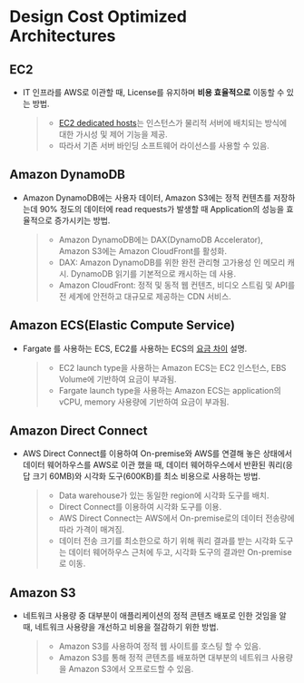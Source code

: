 # Design Cost Optimized Architectures

## EC2

* IT 인프라를 AWS로 이관할 때, License를 유지하며 **비용 효율적으로** 이동할 수 있는 방법.  
    > * [EC2 dedicated hosts](https://aws.amazon.com/ec2/dedicated-hosts/)는 인스턴스가 물리적 서버에 배치되는 방식에 대한 가시성 및 제어 기능을 제공.
    > * 따라서 기존 서버 바인딩 소프트웨어 라이선스를 사용할 수 있음.

## Amazon DynamoDB

* Amazon DynamoDB에는 사용자 데이터, Amazon S3에는 정적 컨텐츠를 저장하는데 90% 정도의 데이터에 read requests가 발생할 때 Application의 성능을 효율적으로 증가시키는 방법.
    > * Amazon DynamoDB에는 DAX(DynamoDB Accelerator), Amazon S3에는 Amazon CloudFront를 활성화.
    > * DAX: Amazon DynamoDB를 위한 완전 관리형 고가용성 인 메모리 캐시. DynamoDB 읽기를 기본적으로 캐시하는 데 사용.
    > * Amazon CloudFront: 정적 및 동적 웹 컨텐츠, 비디오 스트림 및 API를 전 세계에 안전하고 대규모로 제공하는 CDN 서비스.

## Amazon ECS(Elastic Compute Service)

* Fargate 를 사용하는 ECS, EC2를 사용하는 ECS의 [요금 차이](https://aws.amazon.com/ko/ecs/pricing/) 설명.
    > * EC2 launch type을 사용하는 Amazon ECS는 EC2 인스턴스, EBS Volume에 기반하여 요금이 부과됨.
    > * Fargate launch type을 사용하는 Amazon ECS는 application의 vCPU, memory 사용량에 기반하여 요금이 부과됨.

## Amazon Direct Connect

* AWS Direct Connect를 이용하여 On-premise와 AWS를 연결해 놓은 상태에서 데이터 웨어하우스를 AWS로 이관 했을 때, 데이터 웨어하우스에서 반환된 쿼리(응답 크기 60MB)와 시각화 도구(600KB)를 최소 비용으로 사용하는 방법.
    > * Data warehouse가 있는 동일한 region에 시각화 도구를 배치.
    > * Direct Connect를 이용하여 시각화 도구를 이용.
    > * AWS Direct Connect는 AWS에서 On-premise로의 데이터 전송량에 따라 가격이 매겨짐.
    > * 데이터 전송 크기를 최소한으로 하기 위해 쿼리 결과를 받는 시각화 도구는 데이터 웨어하우스 근처에 두고, 시각화 도구의 결과만 On-premise로 이동.

## Amazon S3

* 네트워크 사용량 중 대부분이 애플리케이션의 정적 콘텐츠 배포로 인한 것임을 알 때, 네트워크 사용량을 개선하고 비용을 절감하기 위한 방법.
    > * Amazon S3를 사용하여 정적 웹 사이트를 호스팅 할 수 있음.
    > * Amazon S3를 통해 정적 콘텐츠를 배포하면 대부분의 네트워크 사용량을 Amazon S3에서 오프로드할 수 있음.